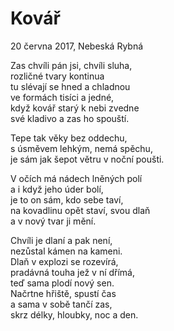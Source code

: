 
# Kovář
  20 června 2017, Nebeská Rybná

Zas chvíli pán jsi, chvíli sluha,  
rozličné tvary kontinua  
tu slévají se hned a chladnou  
ve formách tisíci a jedné,  
když kovář starý k nebi zvedne  
své kladivo a zas ho spouští.  

Tepe tak věky bez oddechu,  
s úsměvem lehkým, nemá spěchu,  
je sám jak šepot větru v noční poušti.  

V očích má nádech lněných polí  
a i když jeho úder bolí,  
je to on sám, kdo sebe taví,  
na kovadlinu opět staví, svou dlaň  
a v nový tvar ji mění.  

Chvíli je dlaní a pak není,  
nezůstal kámen na kameni.  
Dlaň v explozi se rozevírá,  
pradávná touha jež v ní dřímá,  
teď sama plodí nový sen.  
Načrtne hřiště, spustí čas  
a sama v sobě tančí zas,  
skrz délky, hloubky, noc a den.  
